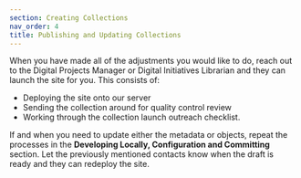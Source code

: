 ```yaml
---
section: Creating Collections
nav_order: 4
title: Publishing and Updating Collections
---
```


When you have made all of the adjustments you would like to do, reach out to the Digital Projects Manager or Digital Initiatives Librarian and they can launch the site for you. This consists of: 
- Deploying the site onto our server
- Sending the collection around for quality control review 
- Working through the collection launch outreach checklist. 

If and when you need to update either the metadata or objects, repeat the processes in the **Developing Locally, Configuration and Committing** section. Let the previously mentioned contacts know when the draft is ready and they can redeploy the site.

